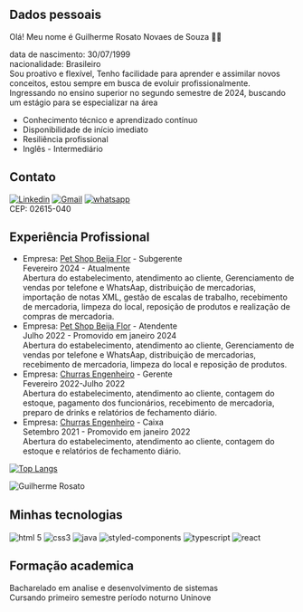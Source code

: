 
## Dados pessoais
Olá! Meu nome é Guilherme Rosato Novaes de Souza 👋🏼

data de nascimento: 30/07/1999<br> nacionalidade: Brasileiro<br> Sou proativo e flexível, Tenho facilidade para aprender e assimilar novos conceitos, estou sempre em busca de evoluir
profissionalmente.<br>Ingressando no ensino superior no segundo semestre de 2024, buscando um estágio para se especializar na área<br>
- Conhecimento técnico e aprendizado contínuo
- Disponibilidade de início imediato
- Resiliência profissional
- Inglês - Intermediário
## Contato

[![Linkedin](https://img.shields.io/badge/LinkedIn-0077B5?style=for-the-badge&logo=linkedin&logoColor=white)](https://www.linkedin.com/in/guilherme-rns//)
[![Gmail](https://img.shields.io/badge/Gmail-D14836?style=for-the-badge&logo=gmail&logoColor=white)](https://mail.google.com/mail/u/0/#inbox?compose=GTvVlcSPFqvSghjlLHJzgDlHxkVzlhxnJQvlRKlVXwtBMmdnMwXnbjVpBNtVKZcwgzBWrkHrSVLjw)
[![whatsapp](    https://img.shields.io/badge/WhatsApp-25D366?style=for-the-badge&logo=whatsapp&logoColor=white)](https://wa.me/5511933511802?text=Olá!%20Sou%20o%20Guilherme,%20prazer)<br>
CEP: 02615-040

## Experiência Profissional
- Empresa: [Pet Shop Beija Flor](https://g.co/kgs/uqczD75) - Subgerente<br>
 Fevereiro 2024 - Atualmente<br>
 Abertura do estabelecimento, atendimento ao cliente, Gerenciamento de vendas por telefone e WhatsAap, distribuição de mercadorias, importação de notas XML, gestão de escalas de trabalho, recebimento de mercadoria, limpeza do local, reposição de produtos e realização de compras de mercadoria.
 - Empresa: [Pet Shop Beija Flor](https://g.co/kgs/uqczD75) - Atendente<br>
 Julho 2022 - Promovido em janeiro 2024<br>
 Abertura do estabelecimento, atendimento ao cliente, Gerenciamento de vendas por telefone e WhatsAap, distribuição de mercadorias, recebimento de mercadoria, limpeza do local e reposição de produtos.
- Empresa: [Churras Engenheiro](https://g.co/kgs/xXCf6Ax) - Gerente<br>
 Fevereiro 2022-Julho 2022<br>
 Abertura do estabelecimento, atendimento ao cliente, contagem do estoque, pagamento dos funcionários, recebimento de mercadoria, preparo de drinks e relatórios de fechamento diário.<br>
- Empresa: [Churras Engenheiro](https://g.co/kgs/xXCf6Ax) - Caixa<br>
Setembro 2021 - Promovido em janeiro 2022<br>
 Abertura do estabelecimento, atendimento ao cliente, contagem do estoque e relatórios de fechamento diário.<br>
 
[![Top Langs](https://github-readme-stats.vercel.app/api/top-langs/?username=GuilhermeRosato)](https://github.com/GuilhermeRosato)

![Guilherme Rosato ](https://github-readme-stats.vercel.app/api?username=guilhermerosato&show_icons=true&theme=tokyonight)

## Minhas tecnologias
<div style="display: inline_block">
<img align="center" alt="html 5" src="https://img.shields.io/badge/HTML5-E34F26?style=for-the-badge&logo=html5&logoColor=white">
<img align="center" alt="css3" src="https://img.shields.io/badge/CSS3-1572B6?style=for-the-badge&logo=css3&logoColor=white"/>
<img align="center" alt="java" src="https://img.shields.io/badge/JavaScript-323330?style=for-the-badge&logo=javascript&logoColor=F7DF1E"/>
<img align="center" alt="styled-components" src="https://img.shields.io/badge/styled--components-DB7093?style=for-the-badge&logo=styled-components&logoColor=white"/>
<img align="center" alt="typescript" src="https://img.shields.io/badge/TypeScript-007ACC?style=for-the-badge&logo=typescript&logoColor=white"/>
<img align="center" alt="react" src="https://img.shields.io/badge/React-20232A?style=for-the-badge&logo=react&logoColor=61DAFB"/>
</dif><br/>

## Formação academica
Bacharelado em analise e desenvolvimento de sistemas<br> Cursando primeiro semestre período noturno Uninove
